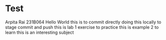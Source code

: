 # Test
Arpita Rai
231B064
Hello World
this is to commit directly
doing this locally to stage commit and push
this is lab 1 exercise to practice
this is example 2 to learn
this is an interesting subject